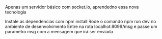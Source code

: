 Apenas um servidor básico com socket.io, aprendedno essa nova tecnologia

Instale as dependencias com npm install
Rode o comando npm run dev no ambiente de desenvolvimento
Entre na rota localhot:8099/msg e passe um parametro msg com a mensagem que irá ser enviada
